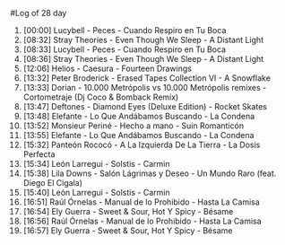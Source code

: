 #Log of 28 day

1. [00:00] Lucybell - Peces - Cuando Respiro en Tu Boca
1. [08:32] Stray Theories - Even Though We Sleep - A Distant Light
1. [08:33] Lucybell - Peces - Cuando Respiro en Tu Boca
1. [08:36] Stray Theories - Even Though We Sleep - A Distant Light
1. [12:06] Helios - Caesura - Fourteen Drawings
1. [13:32] Peter Broderick - Erased Tapes Collection VI - A Snowflake
1. [13:33] Dorian - 10.000 Metrópolis vs 10.000 Metrópolis remixes - Cortometraje (Dj Coco & Bomback Remix)
1. [13:47] Deftones - Diamond Eyes (Deluxe Edition) - Rocket Skates
1. [13:48] Elefante - Lo Que Andábamos Buscando - La Condena
1. [13:52] Monsieur Periné - Hecho a mano - Suin Romanticón
1. [13:55] Elefante - Lo Que Andábamos Buscando - La Condena
1. [15:32] Panteón Rococó - A La Izquierda De La Tierra - La Dosis Perfecta
1. [15:34] León Larregui - Solstis - Carmin
1. [15:38] Lila Downs - Salón Lágrimas y Deseo - Un Mundo Raro (feat. Diego El Cigala)
1. [15:40] León Larregui - Solstis - Carmin
1. [16:51] Raúl Órnelas - Manual de lo Prohibido - Hasta La Camisa
1. [16:54] Ely Guerra - Sweet & Sour, Hot Y Spicy - Bésame
1. [16:56] Raúl Órnelas - Manual de lo Prohibido - Hasta La Camisa
1. [16:57] Ely Guerra - Sweet & Sour, Hot Y Spicy - Bésame
